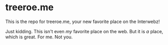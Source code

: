 # treeroe.me

This is the repo for treeroe.me, your new favorite place on the Interwebz!

Just kidding. This isn't even _my_ favorite place on the web. But it is _a_ place, which is great. For me. Not you.
